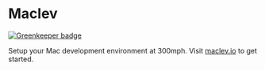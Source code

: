 # Maclev

[![Greenkeeper badge](https://badges.greenkeeper.io/rochdev/maclev.svg)](https://greenkeeper.io/)

Setup your Mac development environment at 300mph. Visit [maclev.io](http://maclev.io) to get started.
